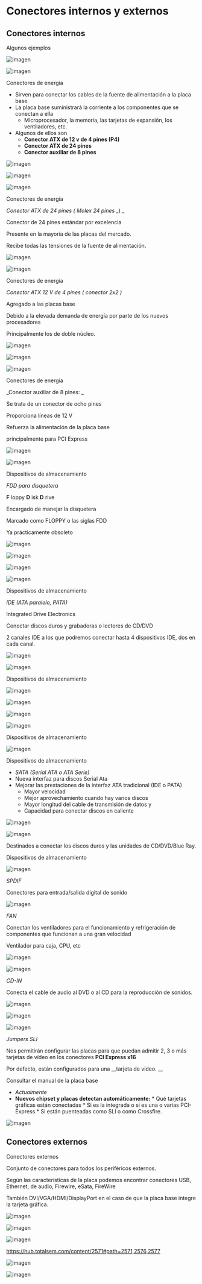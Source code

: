 # Conectores internos y externos

## Conectores internos

Algunos ejemplos

![imagen](img/U28_-_Conectores_internos_y_externos0.png)

![imagen](img/U28_-_Conectores_internos_y_externos1.png)

Conectores de energía

* Sirven para conectar los cables de la fuente de alimentación a la placa base
* La placa base suministrará la corriente a los componentes que se conectan a ella
  * Microprocesador, la memoria, las tarjetas de expansión, los ventiladores, etc\.
* Algunos de ellos son
  * __Conector ATX de 12 v de 4 pines \(P4\)__
  * __Conector ATX de 24 pines__
  * __Conector auxiliar de 8 pines__

![imagen](img/U28_-_Conectores_internos_y_externos2.png)

![imagen](img/U28_-_Conectores_internos_y_externos3.png)

![imagen](img/U28_-_Conectores_internos_y_externos4.png)

Conectores de energía

_Conector ATX de 24 pines \(_  _Molex 24 pines_  _\) _

Conector de 24 pines estándar por excelencia

Presente en la mayoría de las placas del mercado\.

Recibe todas las tensiones de la fuente de alimentación\.

![imagen](img/U28_-_Conectores_internos_y_externos5.jpg)

![imagen](img/U28_-_Conectores_internos_y_externos6.png)

Conectores de energía

_Conector ATX 12 V de 4 pines \(_  _conector 2x2_  _\)_

Agregado a las placas base

Debido a la elevada demanda de energía por parte de los nuevos procesadores

Principalmente los de doble núcleo\.

![imagen](img/U28_-_Conectores_internos_y_externos7.png)

![imagen](img/U28_-_Conectores_internos_y_externos8.png)

![imagen](img/U28_-_Conectores_internos_y_externos9.jpg)

Conectores de energía

_Conector auxiliar de 8 pines: _

Se trata de un conector de ocho pines

Proporciona líneas de 12 V

Refuerza la alimentación de la placa base

principalmente para PCI Express

![imagen](img/U28_-_Conectores_internos_y_externos10.png)

![imagen](img/U28_-_Conectores_internos_y_externos11.png)

Dispositivos de almacenamiento

_FDD para disquetera_

__F__ loppy  __D__ isk  __D__ rive

Encargado de manejar la disquetera

Marcado como FLOPPY o las siglas FDD

Ya prácticamente obsoleto

![imagen](img/U28_-_Conectores_internos_y_externos12.png)

![imagen](img/U28_-_Conectores_internos_y_externos13.jpg)

![imagen](img/U28_-_Conectores_internos_y_externos14.png)

![imagen](img/U28_-_Conectores_internos_y_externos15.jpg)

Dispositivos de almacenamiento

_IDE \(ATA paralelo, PATA\)_

Integrated Drive Electronics

Conectar discos duros y grabadoras o lectores de CD/DVD

2 canales IDE a los que podremos conectar hasta 4 dispositivos IDE, dos en cada canal\.

![imagen](img/U28_-_Conectores_internos_y_externos16.png)

![imagen](img/U28_-_Conectores_internos_y_externos17.png)

Dispositivos de almacenamiento

![imagen](img/U28_-_Conectores_internos_y_externos18.png)

![imagen](img/U28_-_Conectores_internos_y_externos19.png)

![imagen](img/U28_-_Conectores_internos_y_externos20.png)

![imagen](img/U28_-_Conectores_internos_y_externos21.png)

Dispositivos de almacenamiento

![imagen](img/U28_-_Conectores_internos_y_externos22.gif)

Dispositivos de almacenamiento

* _SATA \(Serial ATA o ATA Serie\)_
* Nueva interfaz para discos Serial Ata
* Mejorar las prestaciones de la interfaz ATA tradicional \(IDE o PATA\)
  * Mayor velocidad
  * Mejor aprovechamiento cuando hay varios discos
  * Mayor longitud del cable de transmisión de datos y
  * Capacidad para conectar discos en caliente

![imagen](img/U28_-_Conectores_internos_y_externos23.jpg)

![imagen](img/U28_-_Conectores_internos_y_externos24.png)

Destinados a conectar los discos duros y las unidades de CD/DVD/Blue Ray\.

Dispositivos de almacenamiento

![imagen](img/U28_-_Conectores_internos_y_externos25.jpg)

_SPDIF_

Conectores para entrada/salida digital de sonido

![imagen](img/U28_-_Conectores_internos_y_externos26.png)

_FAN_

Conectan los ventiladores para el funcionamiento y refrigeración de componentes que funcionan a una gran velocidad

Ventilador para caja, CPU, etc

![imagen](img/U28_-_Conectores_internos_y_externos27.png)

![imagen](img/U28_-_Conectores_internos_y_externos28.png)

_CD\-IN_

Conecta el cable de audio al DVD o al CD para la reproducción de sonidos\.

![imagen](img/U28_-_Conectores_internos_y_externos29.png)

![imagen](img/U28_-_Conectores_internos_y_externos30.png)

![imagen](img/U28_-_Conectores_internos_y_externos31.png)

_Jumpers SLI_

Nos permitirán configurar las placas para que puedan admitir 2, 3 o más tarjetas de vídeo en los conectores  __PCI Express x16__

Por defecto, están configurados para una  __tarjeta de vídeo\. __

Consultar el manual de la placa base

* _Actualmente_
* __Nuevos chipset y placas detectan automáticamente:__
          * Qué tarjetas gráficas están conectadas
          * Si es la integrada o si es una o varias PCI\-Express
          * Si están puenteadas como SLI o como Crossfire\.

![imagen](img/U28_-_Conectores_internos_y_externos32.png)

## Conectores externos

Conectores externos

Conjunto de conectores para todos los periféricos externos\.

Según las características de la placa podemos encontrar conectores USB, Ethernet, de audio, Firewire, eSata, FireWire

También DVI/VGA/HDMI/DisplayPort en el caso de que la placa base integre la tarjeta gráfica\.

![imagen](img/U28_-_Conectores_internos_y_externos33.jpg)

![imagen](img/U28_-_Conectores_internos_y_externos34.png)

![imagen](img/U28_-_Conectores_internos_y_externos35.png)

[https://hub\.totalsem\.com/content/2571\#path=2571,2576,2577](https://hub.totalsem.com/content/2571#path=2571,2576,2577)

![imagen](img/U28_-_Conectores_internos_y_externos36.png)

![imagen](img/U28_-_Conectores_internos_y_externos37.png)

